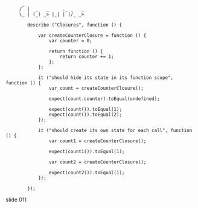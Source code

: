           _
         /  |  _   _     ._ _   _
         \_ | (_) _> |_| | (/_ _>

            describe ("Closures", function () {

                var createCounterClosure = function () {
                    var counter = 0;

                    return function () {
                        return counter += 1;
                    };
                };

                it ("should hide its state in its function scope", function () {
                    var count = createCounterClosure();

                    expect(count.counter).toEqual(undefined);

                    expect(count()).toEqual(1);
                    expect(count()).toEqual(2);
                });

                it ("should create its own state for each call", function () {
                    var count1 = createCounterClosure();

                    expect(count1()).toEqual(1);

                    var count2 = createCounterClosure();

                    expect(count2()).toEqual(1);
                });

            });
















































































slide 011
